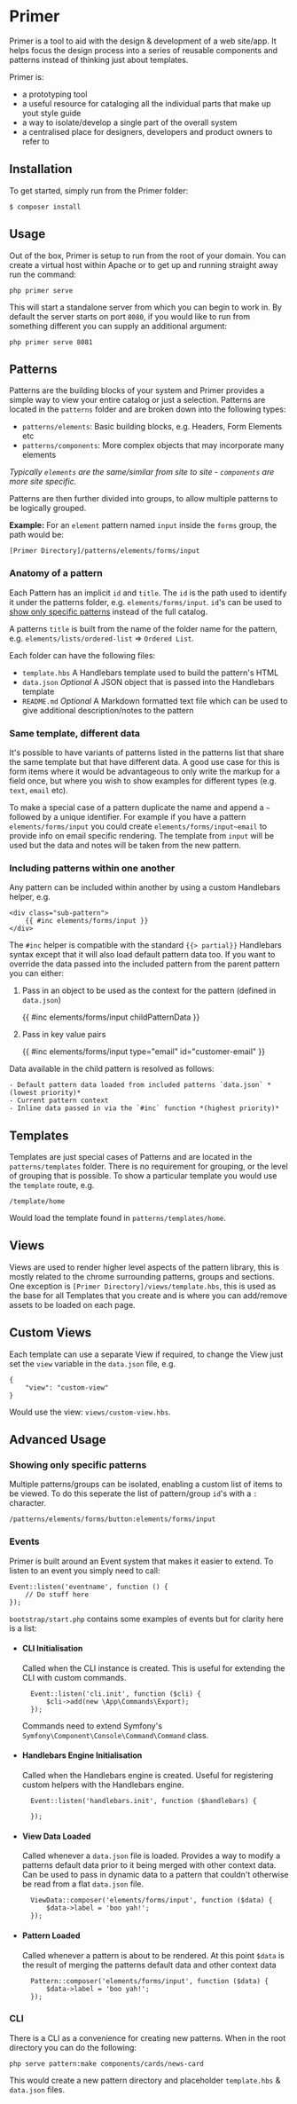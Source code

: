 # Primer

Primer is a tool to aid with the design & development of a web site/app. It helps focus the design process into a series of reusable components and patterns instead of thinking just about templates.

Primer is: 

- a prototyping tool
- a useful resource for cataloging all the individual parts that make up yout style guide
- a way to isolate/develop a single part of the overall system
- a centralised place for designers, developers and product owners to refer to

## Installation

To get started, simply run from the Primer folder:

	$ composer install

## Usage

Out of the box, Primer is setup to run from the root of your domain. You can create a virtual host within Apache or to get up and running straight away run the command:

	php primer serve

This will start a standalone server from which you can begin to work in. By default the server starts on port `8080`, if you would like to run from something different you can supply an additional argument:

	php primer serve 8081

## Patterns

Patterns are the building blocks of your system and Primer provides a simple way to view your entire catalog or just a selection. Patterns are located in the `patterns` folder and are broken down into the following types:

- `patterns/elements`: Basic building blocks, e.g. Headers, Form Elements etc
- `patterns/components`: More complex objects that may incorporate many elements

*Typically `elements` are the same/similar from site to site - `components` are more site specific.*

Patterns are then further divided into groups, to allow multiple patterns to be logically grouped. 

**Example:** For an `element` pattern named `input` inside the `forms` group, the path would be:

	[Primer Directory]/patterns/elements/forms/input

### Anatomy of a pattern

Each Pattern has an implicit `id` and `title`. The `id` is the path used to identify it under the patterns folder, e.g. `elements/forms/input`. `id`'s can be used to [show only specific patterns](#showing-only-specific-patterns) instead of the full catalog.

A patterns `title` is built from the name of the folder name for the pattern, e.g. `elements/lists/ordered-list` => `Ordered List`.

Each folder can have the following files:

- `template.hbs` A Handlebars template used to build the pattern's HTML
- `data.json` *Optional* A JSON object that is passed into the Handlebars template
- `README.md` *Optional* A Markdown formatted text file which can be used to give additional description/notes to the pattern

### Same template, different data

It's possible to have variants of patterns listed in the patterns list that share the same template but that have different data. A good use case for this is form items where it would be advantageous to only write the markup for a field once, but where you wish to show examples for different types (e.g. `text`, `email` etc).

To make a special case of a pattern duplicate the name and append a `~` followed by a unique identifier. For example if you have a pattern `elements/forms/input` you could create `elements/forms/input~email` to provide info on email specific rendering. The template from `input` will be used but the data and notes will be taken from the new pattern.

### Including patterns within one another

Any pattern can be included within another by using a custom Handlebars helper, e.g.

	<div class="sub-pattern">
		{{ #inc elements/forms/input }}
	</div>

The `#inc` helper is compatible with the standard `{{> partial}}` Handlebars syntax except that it will also load default pattern data too. If you want to override the data passed into the included pattern from the parent pattern you can either:

1. Pass in an object to be used as the context for the pattern (defined in `data.json`)

	{{ #inc elements/forms/input childPatternData }}

2. Pass in key value pairs

	{{ #inc elements/forms/input type="email" id="customer-email" }}

Data available in the child pattern is resolved as follows:

	- Default pattern data loaded from included patterns `data.json` *(lowest priority)*
	- Current pattern context
	- Inline data passed in via the `#inc` function *(highest priority)*

## Templates

Templates are just special cases of Patterns and are located in the `patterns/templates` folder. There is no requirement for grouping, or the level of grouping that is possible. To show a particular template you would use the `template` route, e.g.

	/template/home

Would load the template found in `patterns/templates/home`.

## Views

Views are used to render higher level aspects of the pattern library, this is mostly related to the chrome surrounding patterns, groups and sections. One exception is `[Primer Directory]/views/template.hbs`, this is used as the base for all Templates that you create and is where you can add/remove assets to be loaded on each page.

## Custom Views

Each template can use a separate View if required, to change the View just set the `view` variable in the `data.json` file, e.g.

	{
		"view": "custom-view"
	}

Would use the view: `views/custom-view.hbs`.

## Advanced Usage

### Showing only specific patterns

Multiple patterns/groups can be isolated, enabling a custom list of items to be viewed. To do this seperate the list of pattern/group `id`'s with a `:` character.

	/patterns/elements/forms/button:elements/forms/input

### Events

Primer is built around an Event system that makes it easier to extend. To listen to an event you simply need to call:

	Event::listen('eventname', function () {
	    // Do stuff here
	});

`bootstrap/start.php` contains some examples of events but for clarity here is a list:

- #### CLI Initialisation

	Called when the CLI instance is created. This is useful for extending the CLI with custom commands.

		Event::listen('cli.init', function ($cli) {
		    $cli->add(new \App\Commands\Export);
		});

	Commands need to extend Symfony's `Symfony\Component\Console\Command\Command` class.

- #### Handlebars Engine Initialisation
	
	Called when the Handlebars engine is created. Useful for registering custom helpers with the Handlebars engine.

		Event::listen('handlebars.init', function ($handlebars) {

		});

- #### View Data Loaded
	
	Called whenever a `data.json` file is loaded. Provides a way to modify a patterns default data prior to it being merged with other context data. Can be used to pass in dynamic data to a pattern that couldn't otherwise be read from a flat `data.json` file.

		ViewData::composer('elements/forms/input', function ($data) {
		    $data->label = 'boo yah!';
		});

- #### Pattern Loaded
	
	Called whenever a pattern is about to be rendered.  At this point `$data` is the result of merging the patterns default data and other context data

		Pattern::composer('elements/forms/input', function ($data) {
		    $data->label = 'boo yah!';
		});

### CLI

There is a CLI as a convenience for creating new patterns. When in the root directory you can do the following:

    php serve pattern:make components/cards/news-card
    
This would create a new pattern directory and placeholder `template.hbs` & `data.json` files.
